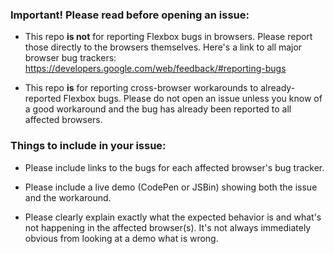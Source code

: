 ### Important! Please read before opening an issue:

- This repo **is not** for reporting Flexbox bugs in browsers. Please report those directly to the browsers themselves. Here's a link to all major browser bug trackers: https://developers.google.com/web/feedback/#reporting-bugs

- This repo **is** for reporting cross-browser workarounds to already-reported Flexbox bugs. Please do not open an issue unless you know of a good workaround and the bug has already been reported to all affected browsers.

### Things to include in your issue:

- Please include links to the bugs for each affected browser's bug tracker.

- Please include a live demo (CodePen or JSBin) showing both the issue and the workaround.

- Please clearly explain exactly what the expected behavior is and what's not happening in the affected browser(s). It's not always immediately obvious from looking at a demo what is wrong.
